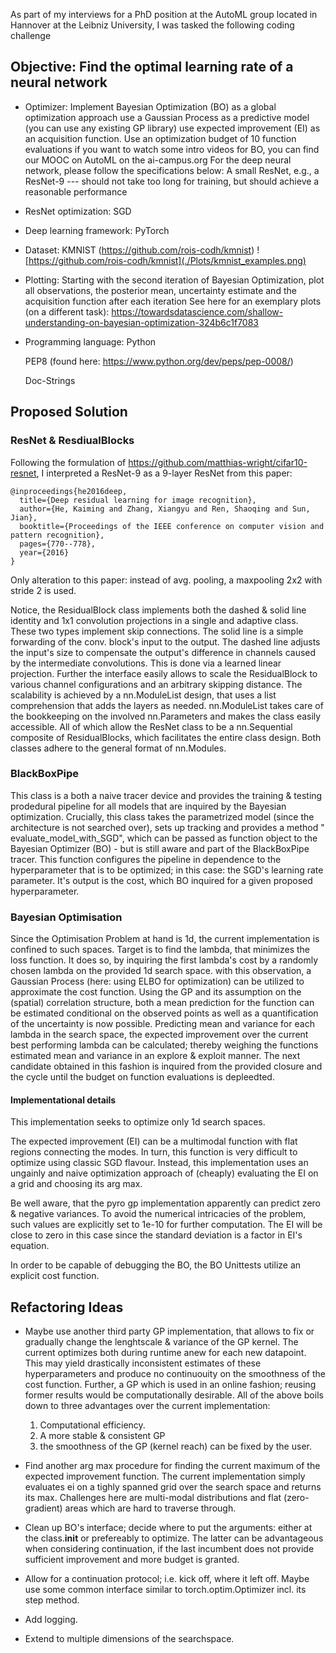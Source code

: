As part of my interviews for a PhD position at the AutoML group located in
Hannover at the Leibniz University, I was tasked the following coding challenge

## Objective: Find the optimal learning rate of a neural network

* Optimizer: Implement Bayesian Optimization (BO) as a global optimization
  approach use a Gaussian Process as a predictive model (you can use any
  existing GP library) use expected improvement (EI) as an acquisition
  function. Use an optimization budget of 10 function evaluations if you want
  to watch some intro videos for BO, you can find our MOOC on AutoML on the
  ai-campus.org For the deep neural network, please follow the specifications
  below: A small ResNet, e.g., a ResNet-9 --- should not take too long for
  training, but should achieve a reasonable performance

* ResNet optimization: SGD

* Deep learning framework: PyTorch

* Dataset: KMNIST (https://github.com/rois-codh/kmnist)
  ![https://github.com/rois-codh/kmnist](./Plots/kmnist_examples.png)

* Plotting: Starting with the second iteration of Bayesian Optimization, plot
  all observations, the posterior mean, uncertainty estimate and the
  acquisition function after each iteration See here for an exemplary plots (on
  a different task):
  https://towardsdatascience.com/shallow-understanding-on-bayesian-optimization-324b6c1f7083

* Programming language:
  Python

  PEP8 (found here: https://www.python.org/dev/peps/pep-0008/)

  Doc-Strings

## Proposed Solution

### ResNet & ResdiualBlocks

Following the formulation of https://github.com/matthias-wright/cifar10-resnet,
I interpreted a ResNet-9 as a 9-layer ResNet from this paper:

    @inproceedings{he2016deep,
      title={Deep residual learning for image recognition},
      author={He, Kaiming and Zhang, Xiangyu and Ren, Shaoqing and Sun, Jian},
      booktitle={Proceedings of the IEEE conference on computer vision and pattern recognition},
      pages={770--778},
      year={2016}
    }

Only alteration to this paper: instead of avg. pooling, a maxpooling 2x2 with
stride 2 is used.

Notice, the ResidualBlock class implements both the dashed & solid line
identity and 1x1 convolution projections in a single and adaptive class. These
two types implement skip connections. The solid line is a simple forwarding of
the conv. block's input to the output. The dashed line adjusts the input's size
to compensate the output's difference in channels caused by the intermediate
convolutions. This is done via a learned linear projection. Further the
interface easily allows to scale the ResidualBlock to various channel
configurations and an arbitrary skipping distance. The scalability is achieved
by a nn.ModuleList design, that uses a list comprehension that adds the layers
as needed. nn.ModuleList takes care of the bookkeeping on the involved
nn.Parameters and makes the class easily accessible. All of which allow the
ResNet class to be a nn.Sequential composite of ResidualBlocks, which
facilitates the entire class design. Both classes adhere to the general format
of nn.Modules.

### BlackBoxPipe

This class is a both a naive tracer device and provides the training & testing
prodedural pipeline for all models that are inquired by the Bayesian
optimization. Crucially, this class takes the parametrized model (since the
architecture is not searched over), sets up tracking and provides a method "
evaluate_model_with_SGD", which can be passed as function object to the
Bayesian Optimizer (BO) - but is still aware and part of the BlackBoxPipe
tracer. This function configures the pipeline in dependence to the
hyperparameter that is to be optimized; in this case: the SGD's learning rate
parameter. It's output is the cost, which BO inquired for a given proposed
hyperparameter.

### Bayesian Optimisation

Since the Optimisation Problem at hand is 1d, the current implementation is
confined to such spaces. Target is to find the lambda, that minimizes the loss
function. It does so, by inquiring the first lambda's cost by a randomly chosen
lambda on the provided 1d search space. with this observation, a Gaussian
Process (here: using ELBO for optimization) can be utilized to approximate the
cost function. Using the GP and its assumption on the
(spatial) correlation structure, both a mean prediction for the function can be
estimated conditional on the observed points as well as a quantification of the
uncertainty is now possible. Predicting mean and variance for each lambda in
the search space, the expected improvement over the current best performing
lambda can be calculated; thereby weighing the functions estimated mean and
variance in an explore & exploit manner. The next candidate obtained in 
this fashion is inquired from the provided closure and the cycle until the 
budget on function evaluations is depleedted.

#### Implementational details

This implementation seeks to optimize only 1d search spaces.

The expected improvement (EI) can be a multimodal function with flat regions
connecting the modes. In turn, this function is very difficult to optimize
using classic SGD flavour. Instead, this implementation uses an ungainly and
naive optimization approach of (cheaply) evaluating the EI on a grid and
choosing its arg max.

Be well aware, that the pyro gp implementation apparently can predict zero &
negative variances. To avoid the numerical intricacies of the problem, such
values are explicitly set to 1e-10 for further computation. The EI will be
close to zero in this case since the standard deviation is a factor in EI's
equation.

In order to be capable of debugging the BO, the BO Unittests utilize an
explicit cost function.

## Refactoring Ideas

* Maybe use another third party GP implementation, that allows to fix or
  gradually change the lenghtscale & variance of the GP kernel. The current
  optimizes both during runtime anew for each new datapoint. This may yield 
  drastically inconsistent estimates of these hyperparameters and produce 
  no continuouity on the smoothness of the cost function.  Further, a GP
  which is used in an online fashion; reusing former results would be
  computationally desirable. All of the above boils down to three advantages
  over the current implementation:
    1) Computational efficiency.
    2) A more stable & consistent GP
    3) the smoothness of the GP (kernel reach) can be fixed by the user.

* Find another arg max procedure for finding the current maximum of the
  expected improvement function. The current implementation simply 
  evaluates ei on a tighly spanned grid over the search space and returns 
  its max. Challenges here are multi-modal distributions and flat 
  (zero-gradient) areas which are hard to traverse through.

* Clean up BO's interface; decide where to put the arguments: either at the 
  class.__init__ or prefereably to optimize. The latter can be advantageous 
  when considering continuation, if the last incumbent does not provide 
  sufficient improvement and more budget is granted.

* Allow for a continuation protocol; i.e. kick off, where it left off. Maybe
  use some common interface similar to torch.optim.Optimizer incl. its step 
  method.

* Add logging.

* Extend to multiple dimensions of the searchspace.



